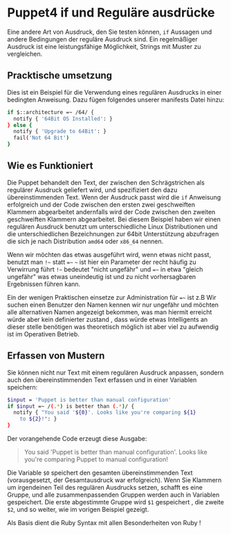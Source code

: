 # Puppet4 if und Reguläre ausdrücke

Eine andere Art von Ausdruck, den Sie testen können, `if` Aussagen und andere Bedingungen der reguläre Ausdruck sind.
Ein regelmäßiger Ausdruck ist eine leistungsfähige Möglichkeit, Strings mit Muster zu vergleichen.

## Pracktische umsetzung

Dies ist ein Beispiel für die Verwendung eines regulären Ausdrucks in einer bedingten Anweisung. Dazu fügen folgendes unserer manifests Datei hinzu:

```sh
if $::architecture =~ /64/ {
  notify { '64Bit OS Installed': }
} else {
  notify { 'Upgrade to 64Bit': }
  fail('Not 64 Bit')
}
```

## Wie es Funktioniert

Die Puppet behandelt den Text, der zwischen den Schrägstrichen als regulärer Ausdruck geliefert wird, und spezifiziert den dazu übereinstimmenden Text.
Wenn der Ausdruck passt wird die `if` Anweisung erfolgreich und der Code zwischen den ersten zwei geschweiften Klammern abgearbeitet andernfalls wird der Code zwischen den zweiten geschweiften Klammern abgearbeitet.
Bei diesem Beispiel haben wir einen regulären Ausdruck benutzt um unterschiedliche Linux Distributionen und die unterschiedlichen Bezeichnungen zur 64bit Unterstützung abzufragen die sich je nach Distribution `amd64` oder `x86_64` nennen.

Wenn wir möchten das etwas ausgeführt wird, wenn etwas nicht passt, benutzt man `!~` statt `=~`
`~` ist hier ein Parameter der recht häufig zu Verwirrung führt `!~` bedeutet "nicht ungefähr" und `=~` in etwa "gleich ungefähr" was etwas uneindeutig ist und zu nicht vorhersagbaren Ergebnissen führen kann.

Ein der wenigen Praktischen einsetze zur Administration für `=~`  ist z.B Wir suchen einen Benutzer den Namen kennen wir nur ungefähr und möchten alle alternativen Namen angezeigt bekommen, was man hiermit erreicht würde aber kein definierter zustand , dass würde etwas Intelligents an dieser stelle benötigen was theoretisch möglich ist aber viel zu aufwendig ist im Operativen Betrieb.

## Erfassen von Mustern

Sie können nicht nur Text mit einem regulären Ausdruck anpassen, sondern auch den übereinstimmenden Text erfassen und in einer Variablen speichern:

```sh
$input = 'Puppet is better than manual configuration'
if $input =~ /(.*) is better than (.*)/ {
  notify { "You said '${0}'. Looks like you're comparing ${1}
    to ${2}!": }
}
```

Der vorangehende Code erzeugt diese Ausgabe:

> You said 'Puppet is better than manual configuration'.
> Looks like you're comparing Puppet to manual configuration!

Die Variable `$0` speichert den gesamten übereinstimmenden Text (vorausgesetzt, der Gesamtausdruck war erfolgreich).
Wenn Sie Klammern um irgendeinen Teil des regulären Ausdrucks setzen, schafft es eine Gruppe, und alle zusammenpassenden Gruppen werden auch in Variablen gespeichert.
Die erste abgestimmte Gruppe wird `$1` gespeichert , die zweite `$2`, und so weiter, wie im vorigen Beispiel gezeigt.

Als Basis dient die Ruby Syntax mit allen Besonderheiten von Ruby !